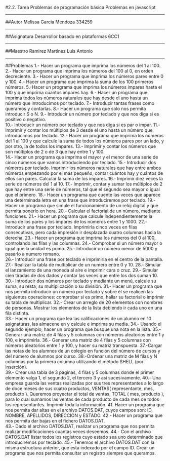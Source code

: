#2.2. Tarea Problemas de programación básica
Problemas en javascript
***
##Autor
Melissa Garcia Mendoza 334259
***
##Asignatura
Desarrollor basado en plataformas 6CC1
***
##Maestro
Ramirez Martinez Luis Antonio
***
##Problemas
1.- Hacer un programa que imprima los números del 1 al 100. 
2.- Hacer un programa que imprima los números del 100 al 0, en orden decreciente. 
3.- Hacer un programa que imprima los números pares entre 0 y 100. 
4.- Hacer un programa que imprima la suma de los 100 primeros números. 
5.-Hacer  un  programa  que  imprima  los  números  impares  hasta  el  100  y  que  imprima  cuantos impares hay. 
6.- Hacer un programa que imprima todos los números naturales que hay desde el uno hasta un número que introducimos por teclado. 
7.- Introducir tantas frases como queramos y contarlas. 
8.- Hacer un programa que solo nos permita introducir S o N. 
9.- Introducir un número por teclado y que nos diga si es positivo o negativo.  
10.- Introducir un número por teclado y que nos diga si es par o impar. 
11.-  Imprimir  y  contar  los  múltiplos  de  3  desde  el  uno  hasta  un  número  que  introducimos  por teclado. 
12.- Hacer un programa que imprima los números del 1 al 100 y que calcule la suma de todos los números pares por un lado, y por otro, la de todos los impares. 
13.- Imprimir y contar los números que son múltiplos de 2 o de 3 que hay entre 1 y 100.  
14.-  Hacer  un  programa  que  imprima  el  mayor  y  el  menor  de  una  serie  de  cinco  números  que vamos introduciendo por teclado. 
15.-  Introducir  dos  números  por  teclado.  Imprimir  los  números  naturales  que  hay  entre  ambos números  empezando  por  el  más  pequeño,  contar  cuántos  hay  y  cuántos  de  ellos  son  pares. Calcular la suma de los impares. 
16.- Imprimir diez veces la serie de números del 1 al 10. 
17.-  Imprimir,  contar  y  sumar  los  múltiplos  de  2  que  hay  entre  una  serie  de  números,  tal  que  el segundo sea mayor o igual que el primero. 
18.-  Hacer  un  programa  que  cuente  las  veces  que  aparece  una  determinada  letra  en  una  frase que introduciremos por teclado. 
19.- Hacer un programa que simule el funcionamiento de un reloj digital y que permita ponerlo en hora. 
20.- Calcular el factorial de un número, mediante funciones. 
21.-  Hacer  un  programa  que  calcule  independientemente  la  suma  de  los  pares  y  los  impares  de los números entre 1 y 1000. 
22.-  Introducir  una  frase  por  teclado.  Imprimirla  cinco  veces  en  filas  consecutivas,  pero  cada impresión ir desplazada cuatro columnas hacia la derecha. 
23.-  Hacer  un  programa  que  imprima  los  números  del  0  al  100,  controlando  las  filas  y  las columnas. 
24.- Comprobar si un número mayor o igual que la unidad es primo. 
25.- Introducir un número menor de 5000 y pasarlo a numero romano.  
26.- Introducir una frase por teclado e imprimirla en el centro de la pantalla.  
27.- Realizar la tabla de multiplicar de un numero entre 0 y 10. 
28.- Simular el lanzamiento de una moneda al aire e imprimir cara o cruz. 
29.- Simular cien tiradas de dos dados y contar las veces que entre los dos suman 10. 
30.-  Introducir  dos  números  por  teclado  y  mediante  un  menú,  calcule  su  suma,  su  resta,  su multiplicación o su división. 
31.-  Hacer  un  programa  que  nos  permita  introducir  un  número  por  teclado  y  sobre  él  se  realicen las  siguientes  operaciones:  comprobar  si  es  primo,  hallar  su  factorial  o  imprimir  su  tabla  de multiplicar. 
32.- Crear un arreglo de 20 elementos con nombres de personas. Mostrar los elementos de la lista debiendo ir cada uno en una fila distinta.  
33.- Hacer un programa que lea las calificaciones de un alumno en 10 asignaturas, las almacene en y calcule e imprima su media. 
34.- Usando el segundo ejemplo, hacer un programa que busque una nota en la lista. 
35.-  Generar  una  matriz  de  4  filas  y  5  columnas  con  números  aleatorios  entre  1  y  100,  e imprimirla. 
36.- Generar una matriz de 4 filas y 5 columnas con números aleatorios entre 1 y 100, y hacer su matriz transpuesta. 
37.-Cargar las notas de los alumnos de un colegio en función del número de cursos y del número de alumnos por curso. 
38.-Ordenar  una  matriz  de  M  filas  y  N  columnas  por  la  primera  columna  utilizando  el  método SHELL (por inserción).  
39.-  Crear  una  tabla  de  3  paginas,  4  filas  y  5  columnas  donde  el  primer  elemento  valga  1,  el segundo 2, el tercero 3 y así sucesivamente. 
40.-  Una  empresa  guarda  las  ventas  realizadas  por  sus  tres  representantes  a  lo  largo  de  doce meses de sus cuatro productos, VENTAS( representante, mes, producto ). Queremos proyectar el total de ventas, TOTAL ( mes, producto ), para lo cual sumamos las ventas de cada producto de cada mes de todos los representantes. Imprimir toda la información. 
41. Hacer un programa que nos permita dar altas en el archivo DATOS.DAT, cuyos campos son: ID, NOMBRE, APELLIDOS, DIRECCIÓN y ESTADO. 
42.- Hacer un programa que nos permita dar bajas en el fichero DATOS.DAT.  
43.-  Dado  el  archivo  DATOS.DAT,  realizar  un  programa  que  nos  permita  realizar  modificaciones cuantas veces deseemos. 
44.-  Con  el  archivo  DATOS.DAT  listar  todos  los  registros  cuyo  estado  sea  uno  determinado  que introduciremos por teclado. 
45.- Tenemos  el  archivo  DATOS.DAT  con  la  misma  estructura  anterior,  que  esta  indexado  por  el campo ID. Crear un programa que nos permita consultar un registro siempre que queramos.

